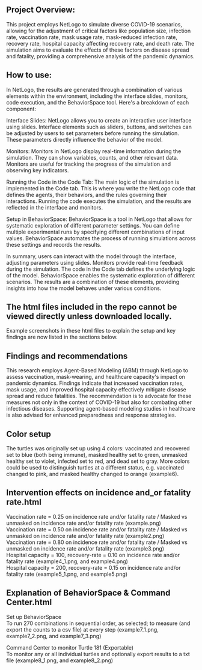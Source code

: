 ## Project Overview:
This project employs NetLogo to simulate diverse COVID-19 scenarios, allowing for the adjustment of critical factors like population size, infection rate, vaccination rate, mask usage rate, mask-reduced infection rate, recovery rate, hospital capacity affecting recovery rate, and death rate. The simulation aims to evaluate the effects of these factors on disease spread and fatality, providing a comprehensive analysis of the pandemic dynamics. 
## How to use:
In NetLogo, the results are generated through a combination of various elements within the environment, including the interface slides, monitors, code execution, and the BehaviorSpace tool. Here's a breakdown of each component:

Interface Slides: NetLogo allows you to create an interactive user interface using slides. Interface elements such as sliders, buttons, and switches can be adjusted by users to set parameters before running the simulation. These parameters directly influence the behavior of the model.

Monitors: Monitors in NetLogo display real-time information during the simulation. They can show variables, counts, and other relevant data. Monitors are useful for tracking the progress of the simulation and observing key indicators.

Running the Code in the Code Tab: The main logic of the simulation is implemented in the Code tab. This is where you write the NetLogo code that defines the agents, their behaviors, and the rules governing their interactions. Running the code executes the simulation, and the results are reflected in the interface and monitors.

Setup in BehaviorSpace: BehaviorSpace is a tool in NetLogo that allows for systematic exploration of different parameter settings. You can define multiple experimental runs by specifying different combinations of input values. BehaviorSpace automates the process of running simulations across these settings and records the results.

In summary, users can interact with the model through the interface, adjusting parameters using slides. Monitors provide real-time feedback during the simulation. The code in the Code tab defines the underlying logic of the model. BehaviorSpace enables the systematic exploration of different scenarios. The results are a combination of these elements, providing insights into how the model behaves under various conditions.     

## The html files included in the repo cannot be viewed directly unless downloaded locally.
Example screenshots in these html files to explain the setup and key findings are now listed in the sections below.
## Findings and recommendations
This research employs Agent-Based Modeling (ABM) through NetLogo to assess vaccination, mask-wearing, and healthcare capacity's impact on pandemic dynamics. Findings indicate that increased vaccination rates, mask usage, and improved hospital capacity effectively mitigate disease spread and reduce fatalities. The recommendation is to advocate for these measures not only in the context of COVID-19 but also for combating other infectious diseases. Supporting agent-based modeling studies in healthcare is also advised for enhanced preparedness and response strategies.
## Color setup
The turtles was originally set up using 4 colors: vaccinated and recovered set to blue (both being immune), masked healthy set to green, unmasked healthy set to violet, infected set to red, and dead set to gray.
More colors could be used to distinguish turtles at a different status, e.g. vaccinated changed to pink, and masked healthy changed to orange (example6). 
## Intervention effects on incidence and_or fatality rate.html
Vaccination rate = 0.25 on incidence rate and/or fatality rate / Masked vs unmasked on incidence rate and/or fatality rate
(example.png)     
Vaccination rate = 0.50 on incidence rate and/or fatality rate / Masked vs unmasked on incidence rate and/or fatality rate
(example2.png)     
Vaccination rate = 0.80 on incidence rate and/or fatality rate / Masked vs unmasked on incidence rate and/or fatality rate
(example3.png)     
Hospital capacity = 100, recovery-rate = 0.10 on incidence rate and/or fatality rate
(example4_1.png, and example4.png)     
Hospital capacity = 200, recovery-rate = 0.15 on incidence rate and/or fatality rate
(example5_1.png, and example5.png)     
## Explanation of BehaviorSpace & Command Center.html
Set up BehaviorSpace     
To run 270 combinations in sequential order, as selected; to measure (and export the counts to a csv file) at every step
(example7_1.png, example7_2.png, and example7_3.png)   

Command Center to monitor Turtle 181 (Exportable)     
To monitor any or all individual turtles and optionally export results to a txt file
(example8_1.png, and example8_2.png)     
